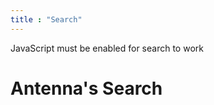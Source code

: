 ```yaml
---
title : "Search"
---
```


<noscript>JavaScript must be enabled for search to work</noscript>

# Antenna's Search

<search id="search"></search>

<link href="/pagefind/pagefind-ui.css" rel="stylesheet">
<script src="/pagefind/pagefind-ui.js" type="text/javascript"></script>
<script>
// Fetch the query "q" form the URL
function getQueryParam(name) {
  const urlParams = new URLSearchParams(window.location.search);
  return urlParams.get(name);
}

// When the page is loaded setup PageFindUI object.
window.addEventListener('DOMContentLoaded', (event) => {
  const pagefindUI = new PagefindUI({
  element: "#search",
  showSubResults: true,
  highlightParam: "highlight",
  mergeIndex: [
      {
        bundlePath: "https://rsdoiel.github.io/antenna/pagefind",
        baseUrl: "/antenna/"
      },
    ]
  });
  
  const queryString = getQueryParam("q");
  if (queryString) {
    pagefindUI.triggerSearch(queryString);
  }
});
</script>
